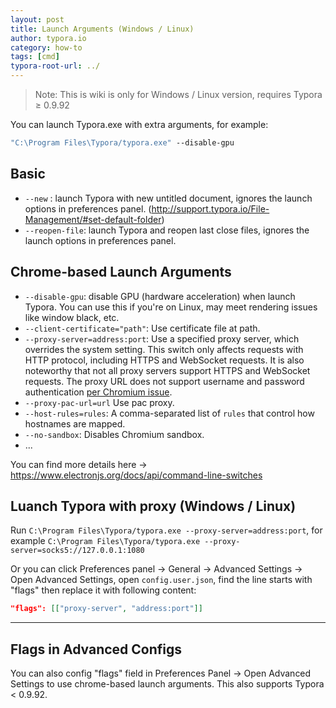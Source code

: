 ```yaml
---
layout: post
title: Launch Arguments (Windows / Linux)
author: typora.io
category: how-to
tags: [cmd]
typora-root-url: ../
---
```


> Note: This is wiki is only for Windows / Linux version, requires Typora ≥ 0.9.92

You can launch Typora.exe with extra arguments, for example:

```cmd
"C:\Program Files\Typora/typora.exe" --disable-gpu
```

## Basic

- `--new` : launch Typora with new untitled document, ignores the launch options in preferences panel. (http://support.typora.io/File-Management/#set-default-folder)
- `--reopen-file`: launch Typora and reopen last close files, ignores the launch options in preferences panel. 

## Chrome-based Launch Arguments

- `--disable-gpu`: disable GPU (hardware acceleration) when launch Typora. You can use this if you're on Linux, may meet rendering issues like window black, etc.
- `--client-certificate="path"`: Use certificate file at path.
- `--proxy-server=address:port`: Use a specified proxy server, which overrides the system setting. This switch only affects requests with HTTP protocol, including HTTPS and WebSocket requests. It is also noteworthy that not all proxy servers support HTTPS and WebSocket requests. The proxy URL does not support username and password authentication [per Chromium issue](https://bugs.chromium.org/p/chromium/issues/detail?id=615947).
- `--proxy-pac-url=url` Use pac proxy.
- `--host-rules=rules`: A comma-separated list of `rules` that control how hostnames are mapped.
- `--no-sandbox`: Disables Chromium sandbox.
- ...

You can find more details here → https://www.electronjs.org/docs/api/command-line-switches

## Luanch Typora with proxy (Windows / Linux)

Run `C:\Program Files\Typora/typora.exe --proxy-server=address:port`, for example `C:\Program Files\Typora/typora.exe --proxy-server=socks5://127.0.0.1:1080`

Or you can click Preferences panel -> General -> Advanced Settings -> Open Advanced Settings, open `config.user.json`, find the line starts with "flags" then replace it with following content:

```json
"flags": [["proxy-server", "address:port"]]
```

---

## Flags in Advanced Configs

You can also config "flags" field in Preferences Panel → Open Advanced Settings to use chrome-based launch arguments. This also supports Typora < 0.9.92.